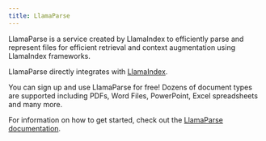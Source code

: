 ```yaml
---
title: LlamaParse
---
```


LlamaParse is a service created by LlamaIndex to efficiently parse and represent files for efficient retrieval and context augmentation using LlamaIndex frameworks.

LlamaParse directly integrates with [LlamaIndex](https://github.com/run-llama/llama_index).

You can sign up and use LlamaParse for free! Dozens of document types are supported including PDFs, Word Files, PowerPoint, Excel spreadsheets and many more.

For information on how to get started, check out the [LlamaParse documentation](https://docs.cloud.llamaindex.ai/llamaparse/getting_started).
